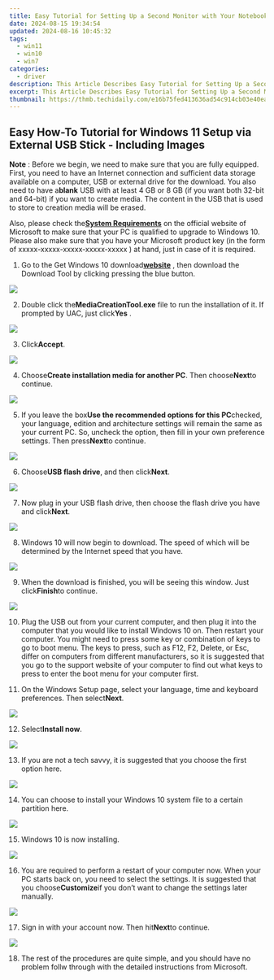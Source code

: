 ```yaml
---
title: Easy Tutorial for Setting Up a Second Monitor with Your Notebook
date: 2024-08-15 19:34:54
updated: 2024-08-16 10:45:32
tags:
  - win11
  - win10
  - win7
categories:
  - driver
description: This Article Describes Easy Tutorial for Setting Up a Second Monitor with Your Notebook
excerpt: This Article Describes Easy Tutorial for Setting Up a Second Monitor with Your Notebook
thumbnail: https://thmb.techidaily.com/e16b75fed413636ad54c914cb03e40ea47ab207cb6190aa0c6171995d867746d.jpg
---
```


## Easy How-To Tutorial for Windows 11 Setup via External USB Stick - Including Images

**Note** : Before we begin, we need to make sure that you are fully equipped. First, you need to have an Internet connection and sufficient data storage available on a computer, USB or external drive for the download. You also need to have a**blank** USB with at least 4 GB or 8 GB (if you want both 32-bit and 64-bit) if you want to create media. The content in the USB that is used to store to creation media will be erased.
  
 Also, please check the[**System Requirements**](https://www.microsoft.com/en-us/windows/windows-10-specifications) on the official website of Microsoft to make sure that your PC is qualified to upgrade to Windows 10\. Please also make sure that you have your Microsoft product key (in the form of xxxxx-xxxxx-xxxxx-xxxxx-xxxxx ) at hand, just in case of it is required.
  
 1) Go to the Get Windows 10 download[**website**](https://www.microsoft.com/en-gb/software-download/windows10) , then download the Download Tool by clicking pressing the blue button.
  
![](https://images.drivereasy.com/wp-content/uploads/2016/11/img_5832bcb6321f9-1024x488.jpg)

 2) Double click the**MediaCreationTool.exe** file to run the installation of it. If prompted by UAC, just click**Yes** .
  
![](https://images.drivereasy.com/wp-content/uploads/2016/11/mediacreationtool-exe-installation-media-tool.png)

3) Click**Accept**.
  
![](https://images.drivereasy.com/wp-content/uploads/2016/11/license-termination.jpg)

4) Choose**Create installation media for another PC**. Then choose**Next**to continue.
  
![](https://images.drivereasy.com/wp-content/uploads/2016/11/create-installation-media-for-another-pc-next-600x478.png)

5) If you leave the box**Use the recommended options for this PC**checked, your language, edition and architecture settings will remain the same as your current PC. So, uncheck the option, then fill in your own preference settings. Then press**Next**to continue.
  
![](https://images.drivereasy.com/wp-content/uploads/2016/11/use-the-recommended-options-for-this-pc.png)

6) Choose**USB flash drive**, and then click**Next**.
  
![](https://images.drivereasy.com/wp-content/uploads/2016/11/usb-flash-drive.png)

7) Now plug in your USB flash drive, then choose the flash drive you have and click**Next**.
  
![](https://images.drivereasy.com/wp-content/uploads/2016/11/next-select-a-usb-flash-drive.png)
  
8) Windows 10 will now begin to download. The speed of which will be determined by the Internet speed that you have.
  
![](https://images.drivereasy.com/wp-content/uploads/2016/11/downloading-windows-10.png)

9) When the download is finished, you will be seeing this window. Just click**Finish**to continue.  
  
![](https://images.drivereasy.com/wp-content/uploads/2016/11/your-usb-flash-drive-is-ready.png)

10) Plug the USB out from your current computer, and then plug it into the computer that you would like to install Windows 10 on. Then restart your computer. You might need to press some key or combination of keys to go to boot menu. The keys to press, such as F12, F2, Delete, or Esc, differ on computers from different manufacturers, so it is suggested that you go to the support website of your computer to find out what keys to press to enter the boot menu for your computer first.
  
11) On the Windows Setup page, select your language, time and keyboard preferences. Then select**Next**.
  
![](https://images.drivereasy.com/wp-content/uploads/2016/11/img_5832cd5a7bf85-600x383.jpg)

12) Select**Install now**.

![](https://images.drivereasy.com/wp-content/uploads/2016/11/install-now-600x337.jpg)

13) If you are not a tech savvy, it is suggested that you choose the first option here.
  
![](https://images.drivereasy.com/wp-content/uploads/2016/11/img_5832cdc2dcef8-600x307.jpg)

14) You can choose to install your Windows 10 system file to a certain partition here.
  
![](https://images.drivereasy.com/wp-content/uploads/2016/11/img_5832ce2363640-600x313.jpg)

15) Windows 10 is now installing.
  
![](https://images.drivereasy.com/wp-content/uploads/2016/11/img_5832ce4240421.jpg)

16) You are required to perform a restart of your computer now. When your PC starts back on, you need to select the settings. It is suggested that you choose**Customize**if you don’t want to change the settings later manually.
  
![](https://images.drivereasy.com/wp-content/uploads/2016/11/img_5832ce9b9300a.jpg)

17) Sign in with your account now. Then hit**Next**to continue.
  
![](https://images.drivereasy.com/wp-content/uploads/2016/11/img_5832cefef228d.jpg)
  
 18) The rest of the procedures are quite simple, and you should have no problem follw through with the detailed instructions from Microsoft.


<ins class="adsbygoogle"
     style="display:block"
     data-ad-format="autorelaxed"
     data-ad-client="ca-pub-7571918770474297"
     data-ad-slot="1223367746"></ins>



<ins class="adsbygoogle"
     style="display:block"
     data-ad-client="ca-pub-7571918770474297"
     data-ad-slot="8358498916"
     data-ad-format="auto"
     data-full-width-responsive="true"></ins>

